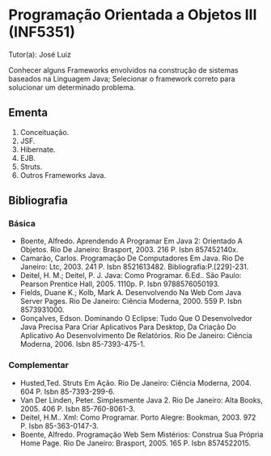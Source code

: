 # Programação Orientada a Objetos III (INF5351)

Tutor(a): José Luiz

Conhecer alguns Frameworks envolvidos na construção de sistemas baseados na Linguagem Java; Selecionar o framework correto para solucionar um determinado problema.

## Ementa

1. Conceituação.
2. JSF.
3. Hibernate.
4. EJB.
5. Struts.
6. Outros Frameworks Java.

## Bibliografia

### Básica

- Boente, Alfredo. Aprendendo A Programar Em Java 2: Orientado A Objetos. Rio De Janeiro: Brasport, 2003. 216 P. Isbn 857452140x.
- Camarão, Carlos. Programação De Computadores Em Java. Rio De Janeiro: Ltc, 2003. 241 P. Isbn 8521613482. Bibliografia:P.[229]-231.
- Deitel, H. M.; Deitel, P. J. Java: Como Programar. 6.Ed.. São Paulo: Pearson Prentice Hall, 2005. 1110p. P. Isbn 9788576050193.
- Fields, Duane K.; Kolb, Mark A. Desenvolvendo Na Web Com Java Server Pages. Rio De Janeiro: Ciência Moderna, 2000. 559 P. Isbn 8573931000.
- Gonçalves, Edson. Dominando O Eclipse: Tudo Que O Desenvolvedor Java Precisa Para Criar Aplicativos Para Desktop, Da Criação Do Aplicativo Ao Desenvolvimento De Relatórios. Rio De Janeiro: Ciência Moderna, 2006. Isbn 85-7393-475-1.

### Complementar

- Husted,Ted. Struts Em Ação. Rio De Janeiro: Ciência Moderna, 2004. 604 P. Isbn 85-7393-299-6.
- Van Der Linden, Peter. Simplesmente Java 2. Rio De Janeiro: Alta Books, 2005. 406 P. Isbn 85-760-8061-3.
- Deitel, H.M.. Xml: Como Programar. Porto Alegre: Bookman, 2003. 972 P. Isbn 85-363-0147-3.
- Boente, Alfredo. Programação Web Sem Mistérios: Construa Sua Própria Home Page. Rio De Janeiro: Brasport, 2005. 165 P. Isbn 8574522015.
